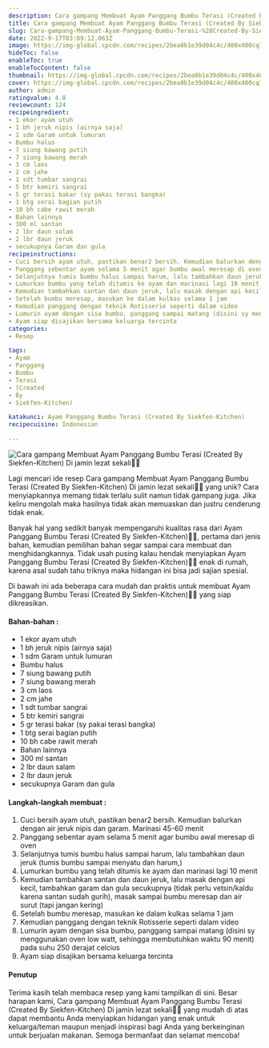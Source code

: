 ```yaml
---
description: Cara gampang Membuat Ayam Panggang Bumbu Terasi (Created By Siekfen-Kitchen) Di jamin lezat sekali"
title: Cara gampang Membuat Ayam Panggang Bumbu Terasi (Created By Siekfen-Kitchen) Di jamin lezat sekali
slug: Cara-gampang-Membuat-Ayam-Panggang-Bumbu-Terasi-%28Created-By-Siekfen-Kitchen%29-Di-jamin-lezat-sekali
date: 2022-9-17T03:09:12.063Z
image: https://img-global.cpcdn.com/recipes/2bea0b1e39d04c4c/400x400cq70/photo.jpg
hideToc: false
enableToc: true
enableTocContent: false
thumbnail: https://img-global.cpcdn.com/recipes/2bea0b1e39d04c4c/400x400cq70/photo.jpg
cover: https://img-global.cpcdn.com/recipes/2bea0b1e39d04c4c/400x400cq70/photo.jpg
author: admin
ratingvalue: 4.8
reviewcount: 124
recipeingredient:
- 1 ekor ayam utuh
- 1 bh jeruk nipis (airnya saja)
- 1 sdm Garam untuk lumuran
- Bumbu halus
- 7 siung bawang putih
- 7 siung bawang merah
- 3 cm laos
- 2 cm jahe
- 1 sdt tumbar sangrai
- 5 btr kemiri sangrai
- 5 gr terasi bakar (sy pakai terasi bangka)
- 1 btg serai bagian putih
- 10 bh cabe rawit merah
- Bahan lainnya
- 300 ml santan
- 2 lbr daun salam
- 2 lbr daun jeruk
- secukupnya Garam dan gula
recipeinstructions:
- Cuci bersih ayam utuh, pastikan benar2 bersih. Kemudian balurkan dengan air jeruk nipis dan garam. Marinasi 45-60 menit
- Panggang sebentar ayam selama 5 menit agar bumbu awal meresap di oven
- Selanjutnya tumis bumbu halus sampai harum, lalu tambahkan daun jeruk (tumis bumbu sampai menyatu dan harum,)
- Lumurkan bumbu yang telah ditumis ke ayam dan marinasi lagi 10 menit
- Kemudian tambahkan santan dan daun jeruk, lalu masak dengan api kecil, tambahkan garam dan gula secukupnya (tidak perlu vetsin/kaldu karena santan sudah gurih), masak sampai bumbu meresap dan air surut (tapi jangan kering)
- Setelah bumbu meresap, masukan ke dalam kulkas selama 1 jam
- Kemudian panggang dengan teknik Rotisserie seperti dalam video
- Lumurin ayam dengan sisa bumbu, panggang sampai matang (disini sy menggunakan oven low watt, sehingga membutuhkan waktu 90 menit) pada suhu 250 derajat celcius
- Ayam siap disajikan bersama keluarga tercinta
categories:
- Resep

tags:
- Ayam
- Panggang
- Bumbu
- Terasi
- (Created
- By
- Siekfen-Kitchen)

katakunci: Ayam Panggang Bumbu Terasi (Created By Siekfen-Kitchen)
recipecuisine: Indonesian

---
```


![Cara gampang Membuat Ayam Panggang Bumbu Terasi (Created By Siekfen-Kitchen) Di jamin lezat sekali👩‍🍳](https://img-global.cpcdn.com/recipes/2bea0b1e39d04c4c/400x400cq70/photo.jpg)

Lagi mencari ide resep Cara gampang Membuat Ayam Panggang Bumbu Terasi (Created By Siekfen-Kitchen) Di jamin lezat sekali👩‍🍳 yang unik? Cara menyiapkannya memang tidak terlalu sulit namun tidak gampang juga. Jika keliru mengolah maka hasilnya tidak akan memuaskan dan justru cenderung tidak enak.

Banyak hal yang sedikit banyak mempengaruhi kualitas rasa dari Ayam Panggang Bumbu Terasi (Created By Siekfen-Kitchen)👩‍🍳, pertama dari jenis bahan, kemudian pemilihan bahan segar sampai cara membuat dan menghidangkannya. Tidak usah pusing kalau hendak menyiapkan Ayam Panggang Bumbu Terasi (Created By Siekfen-Kitchen)👩‍🍳 enak di rumah, karena asal sudah tahu triknya maka hidangan ini bisa jadi sajian spesial.

Di bawah ini ada beberapa cara mudah dan praktis untuk membuat Ayam Panggang Bumbu Terasi (Created By Siekfen-Kitchen)👩‍🍳 yang siap dikreasikan.

<!--inarticleads1-->

#### Bahan-bahan :

- 1 ekor ayam utuh
- 1 bh jeruk nipis (airnya saja)
- 1 sdm Garam untuk lumuran
- Bumbu halus
- 7 siung bawang putih
- 7 siung bawang merah
- 3 cm laos
- 2 cm jahe
- 1 sdt tumbar sangrai
- 5 btr kemiri sangrai
- 5 gr terasi bakar (sy pakai terasi bangka)
- 1 btg serai bagian putih
- 10 bh cabe rawit merah
- Bahan lainnya
- 300 ml santan
- 2 lbr daun salam
- 2 lbr daun jeruk
- secukupnya Garam dan gula

<!--inarticleads2-->

#### Langkah-langkah membuat :

1. Cuci bersih ayam utuh, pastikan benar2 bersih. Kemudian balurkan dengan air jeruk nipis dan garam. Marinasi 45-60 menit
1. Panggang sebentar ayam selama 5 menit agar bumbu awal meresap di oven
1. Selanjutnya tumis bumbu halus sampai harum, lalu tambahkan daun jeruk (tumis bumbu sampai menyatu dan harum,)
1. Lumurkan bumbu yang telah ditumis ke ayam dan marinasi lagi 10 menit
1. Kemudian tambahkan santan dan daun jeruk, lalu masak dengan api kecil, tambahkan garam dan gula secukupnya (tidak perlu vetsin/kaldu karena santan sudah gurih), masak sampai bumbu meresap dan air surut (tapi jangan kering)
1. Setelah bumbu meresap, masukan ke dalam kulkas selama 1 jam
1. Kemudian panggang dengan teknik Rotisserie seperti dalam video
1. Lumurin ayam dengan sisa bumbu, panggang sampai matang (disini sy menggunakan oven low watt, sehingga membutuhkan waktu 90 menit) pada suhu 250 derajat celcius
1. Ayam siap disajikan bersama keluarga tercinta

#### Penutup

Terima kasih telah membaca resep yang kami tampilkan di sini. Besar harapan kami, Cara gampang Membuat Ayam Panggang Bumbu Terasi (Created By Siekfen-Kitchen) Di jamin lezat sekali👩‍🍳 yang mudah di atas dapat membantu Anda menyiapkan hidangan yang enak untuk keluarga/teman maupun menjadi inspirasi bagi Anda yang berkeinginan untuk berjualan makanan. Semoga bermanfaat dan selamat mencoba!